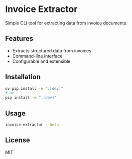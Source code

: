 # Invoice Extractor

Simple CLI tool for extracting data from invoice documents.

## Features
- Extracts structured data from invoices
- Command-line interface
- Configurable and extensible

## Installation

```sh
uv pip install -e ".[dev]"
# or
pip install -e ".[dev]"
```

## Usage

```sh
invoice-extractor --help
```

## License
MIT
